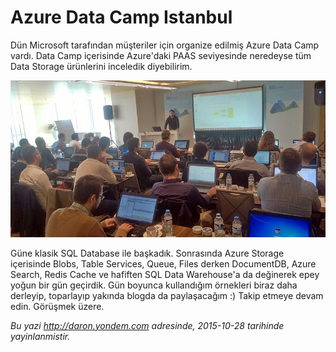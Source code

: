 # Azure Data Camp Istanbul
Dün Microsoft tarafından müşteriler için organize edilmiş Azure Data Camp vardı. Data Camp içerisinde Azure'daki PAAS seviyesinde neredeyse tüm Data Storage ürünlerini inceledik diyebilirim.

![](media/Azure_Data_Camp_Istanbul/datacamp.jpg)

Güne klasik SQL Database ile başkadık. Sonrasında Azure Storage içerisinde Blobs, Table Services, Queue, Files derken DocumentDB, Azure Search, Redis Cache ve hafiften SQL Data Warehouse'a da değinerek epey yoğun bir gün geçirdik. Gün boyunca kullandığım örnekleri biraz daha derleyip, toparlayıp yakında blogda da paylaşacağım :) Takip etmeye devam edin. Görüşmek üzere.

*Bu yazi http://daron.yondem.com adresinde, 2015-10-28 tarihinde yayinlanmistir.*
